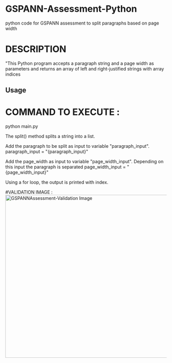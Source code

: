 # GSPANN-Assessment-Python
python code for GSPANN assessment to split paragraphs based on page width

# DESCRIPTION 
"This Python program accepts a paragraph string and a page width as parameters and returns an array of left and right-justified strings with array indices

## Usage
# COMMAND TO EXECUTE : 

python main.py

The split() method splits a string into a list.

Add the paragraph to be split as input to variable "paragraph_input".
paragraph_input = "{paragraph_input}"

Add the page_width as input to variable "page_width_input". Depending on this input the paragraph is separated
page_width_input = "{page_width_input}"

Using a for loop, the output is printed with index.

#VALIDATION IMAGE :
<img width="510" alt="GSPANNAssessment-Validation Image" src="https://github.com/GITKarthik123/GSPANN-Assessment-Python/assets/50929767/10e0b470-08a7-4885-b07d-388515ae832b">
